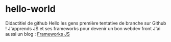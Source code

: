 # hello-world
Didactitiel de github
Hello les gens première tentative de branche sur Github !
J'apprends JS et ses frameworks pour devenir un bon webdev front
J'ai aussi un blog :
<a href="https://infodocbib.net/2020/10/frameworks-javascript/">Frameworks JS</a>
